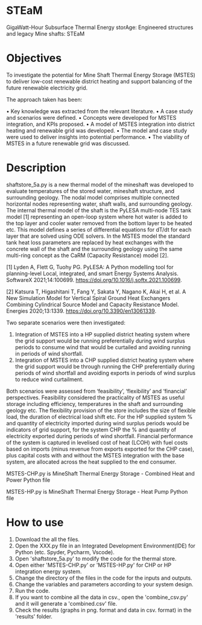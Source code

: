 # STEaM
GigaWatt-Hour Subsurface Thermal Energy storAge: Engineered structures and legacy Mine shafts: STEaM

# Objectives

To investigate the potential for Mine Shaft Thermal Energy Storage (MSTES) to deliver low-cost renewable district heating and support balancing of the future renewable electricity grid. 

The approach taken has been:

•	Key knowledge was extracted from the relevant literature.
•	A case study and scenarios were defined.
•	Concepts were developed for MSTES integration, and KPIs proposed.
•	A model of MSTES integration into district heating and renewable grid was developed.
•	The model and case study were used to deliver insights into potential performance. 
•	The viability of MSTES in a future renewable grid was discussed. 

# Description

shaftstore_5a.py is a new thermal model of the mineshaft was developed to evaluate temperatures of the stored water, mineshaft structure, and surrounding geology. The nodal model comprises multiple connected horizontal nodes representing water, shaft walls, and surrounding geology. The internal thermal model of the shaft is the PyLESA multi-node TES tank model [1] representing an open-loop system where hot water is added to the top layer and cooler water removed from the bottom layer to be heated etc. This model defines a series of differential equations for dT/dt for each layer that are solved using ODE solvers. In the MSTES model the standard tank heat loss parameters are replaced by heat exchanges with the concrete wall of the shaft and the surrounding geology using the same multi-ring concept as the CaRM (Capacity Resistance) model [2].

[1] Lyden A, Flett G, Tuohy PG. PyLESA: A Python modelling tool for planning-level Local, integrated, and smart Energy Systems Analysis. SoftwareX 2021;14:100699. https://doi.org/10.1016/j.softx.2021.100699.

[2] Katsura T, Higashitani T, Fang Y, Sakata Y, Nagano K, Akai H, et al. A New Simulation Model for Vertical Spiral Ground Heat Exchangers Combining Cylindrical Source Model and Capacity Resistance Model. Energies 2020;13:1339. https://doi.org/10.3390/en13061339.

Two separate scenarios were then investigated:
1.	Integration of MSTES into a HP supplied district heating system where the grid support would be running preferentially during wind surplus periods to consume wind that would be curtailed and avoiding running in periods of wind shortfall.
2.	Integration of MSTES into a CHP supplied district heating system where the grid support would be through running the CHP preferentially during periods of wind shortfall and avoiding exports in periods of wind surplus to reduce wind curtailment.

Both scenarios were assessed from ‘feasibility’, ‘flexibility’ and ‘financial’ perspectives. Feasibility considered the practicality of MSTES as useful storage including efficiency, temperatures in the shaft and surrounding geology etc. The flexibility provision of the store includes the size of flexible load, the duration of electrical load shift etc. For the HP supplied system % and quantity of electricity imported during wind surplus periods would be indicators of grid support, for the system CHP the % and quantity of electricity exported during periods of wind shortfall. Financial performance of the system is captured in levelised cost of heat (LCOH) with fuel costs based on imports (minus revenue from exports exported for the CHP case), plus capital costs with and without the MSTES integration with the base system, are allocated across the heat supplied to the end consumer.

MSTES-CHP.py is MineShaft Thermal Energy Storage - Combined Heat and Power Python file

MSTES-HP.py is MineShaft Thermal Energy Storage - Heat Pump Python file

# How to use

1) Download the all the files.
2) Open the XXX.py file in an Integrated Development Environment(IDE) for Python (etc. Spyder, Pycharm, Vscode).
3) Open 'shaftstore_5a.py' to modify the code for the thermal store.
4) Open either 'MSTES-CHP.py' or 'MSTES-HP.py' for CHP or HP integration energy system.
5) Change the directory of the files in the code for the inputs and outputs.
6) Change the variables and parameters according to your system design.
7) Run the code.
8) If you want to combine all the data in csv., open the 'combine_csv.py' and it will generate a 'combined.csv' file.
9) Check the results (graphs in png. format and data in csv. format) in the 'results' folder.

